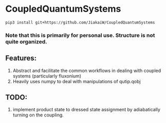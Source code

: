 # CoupledQuantumSystems
```
pip3 install git+https://github.com/JiakaiW/CoupledQuantumSystems
```
### Note that this is primarily for personal use. Structure is not quite organized. 

## Features:
1. Abstract and facilitate the common workflows in dealing with coupled systems (particularly fluxonium)
2. Heavily uses numpy to deal with manipulations of qutip.qobj


## TODO:
1. implement product state to dressed state assignment by adiabatically turning on the coupling.